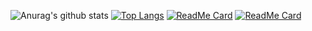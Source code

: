 ![Anurag's github stats](https://github-readme-stats.vercel.app/api?username=Daniele1209&show_icons=true&theme=tokyonight)
[![Top Langs](https://github-readme-stats.vercel.app/api/top-langs/?username=Daniele1209&theme=tokyonight)](https://github.com/anuraghazra/github-readme-stats)
[![ReadMe Card](https://github-readme-stats.vercel.app/api/pin/?username=Daniele1209&repo=Machine-Learning-Playground&theme=onedark)](https://github.com/anuraghazra/github-readme-stats)
[![ReadMe Card](https://github-readme-stats.vercel.app/api/pin/?username=Daniele1209&repo=COVID-19-chart-app-using-Qt&theme=onedark)](https://github.com/anuraghazra/github-readme-stats)
